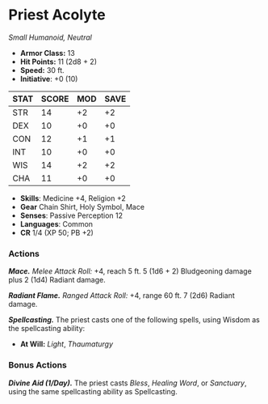 # Priest Acolyte

*Small Humanoid, Neutral*

- **Armor Class:** 13
- **Hit Points:** 11 (2d8 + 2)
- **Speed:** 30 ft.
- **Initiative**: +0 (10)

|STAT|SCORE|MOD|SAVE|
| --- | --- | --- | ---- |
| STR | 14 | +2 | +2 |
| DEX | 10 | +0 | +0 |
| CON | 12 | +1 | +1 |
| INT | 10 | +0 | +0 |
| WIS | 14 | +2 | +2 |
| CHA | 11 | +0 | +0 |

- **Skills**: Medicine +4, Religion +2
- **Gear** Chain Shirt, Holy Symbol, Mace
- **Senses**: Passive Perception 12
- **Languages**: Common
- **CR** 1/4 (XP 50; PB +2)

### Actions

***Mace.*** *Melee Attack Roll:* +4, reach 5 ft. 5 (1d6 + 2) Bludgeoning damage plus 2 (1d4) Radiant damage.

***Radiant Flame.*** *Ranged Attack Roll:* +4, range 60 ft. 7 (2d6) Radiant damage.

***Spellcasting.*** The priest casts one of the following spells, using Wisdom as the spellcasting ability:

- **At Will:** *Light*, *Thaumaturgy*


### Bonus Actions

***Divine Aid (1/Day).*** The priest casts *Bless*, *Healing Word*, or *Sanctuary*, using the same spellcasting ability as Spellcasting.
